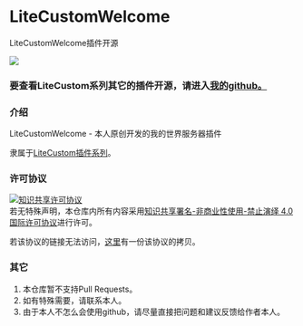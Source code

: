 # LiteCustomWelcome
LiteCustomWelcome插件开源

[![](https://img.shields.io/badge/license-CC--BY--NC--ND--4.0-green)](http://creativecommons.org/licenses/by-nc-nd/4.0/)

### 要查看LiteCustom系列其它的插件开源，请进入[我的github。](https://github.com/main-world)

### 介绍
LiteCustomWelcome - 本人原创开发的我的世界服务器插件

隶属于[LiteCustom插件系列](http://afdian.net/album/d9967344dc9611ea848752540025c377)。

### 许可协议
<a rel="license" href="http://creativecommons.org/licenses/by-nc-nd/4.0/"><img alt="知识共享许可协议" style="border-width:0" src="https://i.creativecommons.org/l/by-nc-nd/4.0/88x31.png" /></a><br />若无特殊声明，本仓库内所有内容采用<a rel="license" href="http://creativecommons.org/licenses/by-nc-nd/4.0/">知识共享署名-非商业性使用-禁止演绎 4.0 国际许可协议</a>进行许可。

若该协议的链接无法访问，[这里](https://github.com/main-world/litecustom/blob/master/LICENSE)有一份该协议的拷贝。

### 其它

1.  本仓库暂不支持Pull Requests。
2.  如有特殊需要，请联系本人。
3.  由于本人不怎么会使用github，请尽量直接把问题和建议反馈给作者本人。
